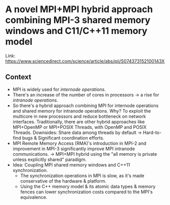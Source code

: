 # A novel MPI+MPI hybrid approach combining MPI-3 shared memory windows and C11/C++11 memory model

Link: https://www.sciencedirect.com/science/article/abs/pii/S074373152100143X

## Context

- MPI is widely used for *internode operations*.
- There's an increase of the number of cores in processors -> a rise for *intranode operations*.
- So there's a hybrid approach combining MPI for internode operations and shared memory for intranode operations. Why? To exploit the multicore in new processors and reduce bottleneck on network interfaces. Traditionally, there are other hybrid approaches like MPI+OpenMP or MPI+POSIX Threads, with OpenMP and POSIX Threads. Downsides: Share data among threads by default -> Hard-to-find bugs & Significant coordination efforts.
- MPI Remote Memory Access (RMA)'s introduction in MPI-2 and improvement in MPI-3 significantly improve MPI intranode communications. -> MPI+MPI hybrid using the "all memory is private unless explicitly shared" paradigm.
- Idea: Coupling MPI shared memory windows and C++11 synchronization.
  - The synchronization operations in MPI is slow, as it's made conservative of the hardware & platform.
  - Using the C++ memory model & its atomic data types & memory fences can lower synchronization costs compared to the MPI's equivalence. 
